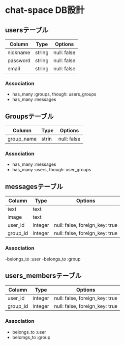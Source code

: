 # chat-space DB設計
## usersテーブル
|Column|Type|Options|
|------|----|-------|
|nickname|string|null: false|
|password|string|null: false|
|email|string|null: false|
### Association
- has_many :groups, though: users_groups
- has_many :messages

## Groupsテーブル
|Column|Type|Options|
|------|----|-------|
|group_name|strin|null: false|
### Association
- has_many :messages
- has_many :users, though: user_groups

## messagesテーブル
|Column|Type|Options|
|------|----|-------|
|text|text||
|image|text||
|user_id|integer|null: false, foreign_key: true|
|group_id|integer|null: false, foreign_key: true|
### Association
-belongs_to :user
-belongs_to :group

## users_membersテーブル
|Column|Type|Options|
|------|----|-------|
|user_id|integer|null: false, foreign_key: true
|group_id|integer|null: false, foreign_key: true|
### Association
- belongs_to :user
- belomgs_to :group       
